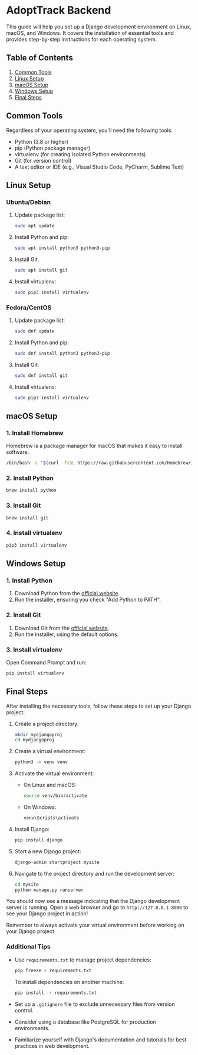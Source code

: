 # AdoptTrack Backend

This guide will help you set up a Django development environment on Linux, macOS, and Windows. It covers the installation of essential tools and provides step-by-step instructions for each operating system.

## Table of Contents
1. [Common Tools](#common-tools)
2. [Linux Setup](#linux-setup)
3. [macOS Setup](#macos-setup)
4. [Windows Setup](#windows-setup)
5. [Final Steps](#final-steps)

## Common Tools

Regardless of your operating system, you'll need the following tools:

- Python (3.8 or higher)
- pip (Python package manager)
- virtualenv (for creating isolated Python environments)
- Git (for version control)
- A text editor or IDE (e.g., Visual Studio Code, PyCharm, Sublime Text)

## Linux Setup

### Ubuntu/Debian

1. Update package list:
   ```bash
   sudo apt update
   ```

2. Install Python and pip:
   ```bash
   sudo apt install python3 python3-pip
   ```

3. Install Git:
   ```bash
   sudo apt install git
   ```

4. Install virtualenv:
   ```bash
   sudo pip3 install virtualenv
   ```

### Fedora/CentOS

1. Update package list:
   ```bash
   sudo dnf update
   ```

2. Install Python and pip:
   ```bash
   sudo dnf install python3 python3-pip
   ```

3. Install Git:
   ```bash
   sudo dnf install git
   ```

4. Install virtualenv:
   ```bash
   sudo pip3 install virtualenv
   ```

## macOS Setup

### 1. Install Homebrew

Homebrew is a package manager for macOS that makes it easy to install software.

```bash
/bin/bash -c "$(curl -fsSL https://raw.githubusercontent.com/Homebrew/install/HEAD/install.sh)"
```

### 2. Install Python

```bash
brew install python
```

### 3. Install Git

```bash
brew install git
```

### 4. Install virtualenv

```bash
pip3 install virtualenv
```

## Windows Setup

### 1. Install Python

1. Download Python from the [official website](https://www.python.org/downloads/windows/).
2. Run the installer, ensuring you check "Add Python to PATH".

### 2. Install Git

1. Download Git from the [official website](https://git-scm.com/download/win).
2. Run the installer, using the default options.

### 3. Install virtualenv

Open Command Prompt and run:

```bash
pip install virtualenv
```

## Final Steps

After installing the necessary tools, follow these steps to set up your Django project:

1. Create a project directory:
   ```bash
   mkdir mydjangoproj
   cd mydjangoproj
   ```

2. Create a virtual environment:
   ```bash
   python3 -m venv venv
   ```

3. Activate the virtual environment:
   - On Linux and macOS:
     ```bash
     source venv/bin/activate
     ```
   - On Windows:
     ```bash
     venv\Scripts\activate
     ```

4. Install Django:
   ```bash
   pip install django
   ```

5. Start a new Django project:
   ```bash
   django-admin startproject mysite
   ```

6. Navigate to the project directory and run the development server:
   ```bash
   cd mysite
   python manage.py runserver
   ```

You should now see a message indicating that the Django development server is running. Open a web browser and go to `http://127.0.0.1:8000` to see your Django project in action!

Remember to always activate your virtual environment before working on your Django project.

### Additional Tips

- Use `requirements.txt` to manage project dependencies:
  ```bash
  pip freeze > requirements.txt
  ```
  To install dependencies on another machine:
  ```bash
  pip install -r requirements.txt
  ```

- Set up a `.gitignore` file to exclude unnecessary files from version control.

- Consider using a database like PostgreSQL for production environments.

- Familiarize yourself with Django's documentation and tutorials for best practices in web development.
